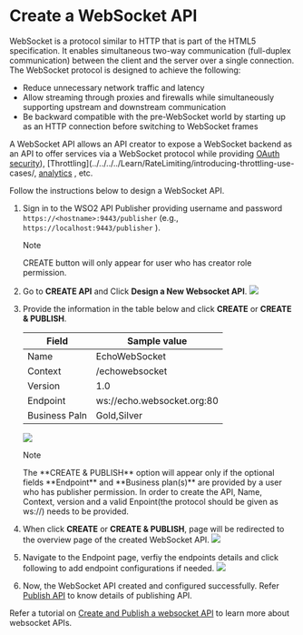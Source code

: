 # Create a WebSocket API

WebSocket is a protocol similar to HTTP that is part of the HTML5 specification. It enables simultaneous two-way communication (full-duplex communication) between the client and the server over a single connection. The WebSocket protocol is designed to achieve the following:

-   Reduce unnecessary network traffic and latency
-   Allow streaming through proxies and firewalls while simultaneously supporting upstream and downstream communication
-   Be backward compatible with the pre-WebSocket world by starting up as an HTTP connection before switching to WebSocket frames

A WebSocket API allows an API creator to expose a WebSocket backend as an API to offer services via a WebSocket protocol while providing 
[OAuth security](../../../../Learn/APISecurity/Authentication/securing-apis-using-oauth2-access-tokens/)), [Throttling](../../../../Learn/RateLimiting/introducing-throttling-use-cases/, [analytics](../../../../Learn/Analytics/overview-of-api-analytics/) , etc.

Follow the instructions below to design a WebSocket API.

1. Sign in to the WSO2 API Publisher providing username and password `https://<hostname>:9443/publisher` (e.g., `https://localhost:9443/publisher` ).
    <html><div class="admonition note">
      <p class="admonition-title">Note</p>
      <p>CREATE button will only appear for user who has creator role permission.</p>
      </div>
    </html>

2.  Go to **CREATE API** and Click **Design a New Websocket API**.
    ![](../../../../assets/img/Learn/create-websocket-api.jpg)

3.  Provide the information in the table below and click **CREATE** or **CREATE & PUBLISH**.

    | Field   | Sample value   |
    |---------|----------------|
    | Name    | EchoWebSocket  |
    | Context | /echowebsocket |
    | Version | 1.0            |
    | Endpoint| ws://echo.websocket.org:80|
    | Business Paln | Gold,Silver|
    
    ![](../../../../assets/img/Learn/create-web-socket-api.jpg)

    <html>
     <div class="admonition note">
     <p class="admonition-title">Note</p>
     <p>The **CREATE & PUBLISH** option will appear only if the optional fields **Endpoint** and **Business plan(s)** are provided by a user who has publisher permission. In order to create the API, Name, Context, version and a valid Enpoint(the protocol should be given as ws://) needs to be provided.</p>
     </div>
     </html>

5.  When click **CREATE** or **CREATE & PUBLISH**, page will be redirected to the overview page of the created WebSocket API.
    ![](../../../../assets/img/Learn/overview-websocket-api.jpg)

6.  Navigate to the Endpoint page, verfiy the endpoints details and click following to add endpoint configurations if needed.
    ![](../../../../assets/img/Learn/endpoint-view-of-websocket-api.jpg)

7. Now, the WebSocket API created and configured successfully. Refer [Publish API](../../../../Learn/DesignAPI/PublishAPI/publish-an-api/) 
to know details of publishing API.

Refer a tutorial on [Create and Publish a websocket API](../../../../Learn/Tutorials/create-a-websocket-api/) to learn more about websocket APIs.

